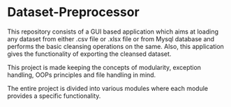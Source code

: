 # Dataset-Preprocessor
This repository consists of a GUI based application which aims at loading any dataset from either .csv file or .xlsx file or from Mysql database and performs the basic cleansing operations on the same. Also, this application gives the functionality of exporting the cleansed dataset.

This project is made keeping the concepts of modularity, exception handling, OOPs principles and file handling in mind.

The entire project is divided into various modules where each module provides a specific functionality.
